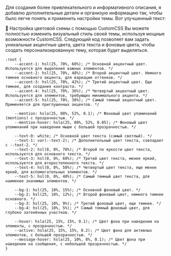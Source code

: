 Для создания более привлекательного и информативного описания, я добавлю дополнительные детали и организую информацию так, чтобы было легче понять и применить настройки темы. Вот улучшенный текст:

🎨 Настройка цветовой схемы с помощью CustomCSS
Вы можете полностью изменить визуальный стиль своей темы, используя мощные возможности CustomCSS. Следующий код позволяет вам задать уникальные акцентные цвета, цвета текста и фоновые цвета, чтобы создать персонализированную тему, которая будет выделяться.
```
:root {
    --accent-1: hsl(25, 70%, 60%); /* Основной акцентный цвет. Используется для выделения важных элементов. */
    --accent-2: hsl(25, 70%, 48%); /* Второй акцентный цвет. Немного темнее основного акцента, для вариации оттенков. */
    --accent-3: hsl(25, 70%, 42%); /* Третий акцентный цвет. Еще темнее, для создания контраста. */
    --accent-4: hsl(25, 70%, 36%); /* Четвертый акцентный цвет. Используется для элементов, требующих минимального акцента. */
    --accent-5: hsl(25, 70%, 30%); /* Самый темный акцентный цвет. Применяется для приглушенных акцентов. */
    
    --mention: hsla(25, 80%, 52%, 0.1); /* Фоновый цвет упоминаний (mentions) с прозрачностью. */
    --mention-hover: hsla(25, 80%, 52%, 0.05); /* Фоновый цвет упоминаний при наведении мыши с большей прозрачностью. */
    
    --text-0: white; /* Основной цвет текста (самый светлый). */
    --text-1: var(--text-2); /* Дополнительный цвет текста, совпадает с --text-2. */
    --text-2: hsl(0, 0%, 70%); /* Второй по яркости цвет текста, используется для основного текста. */
    --text-3: hsl(0, 0%, 60%); /* Третий цвет текста, менее яркий, используется для второстепенного текста. */
    --text-4: hsl(0, 0%, 50%); /* Четвертый цвет текста, еще менее яркий, для вспомогательных элементов. */
    --text-5: hsl(0, 0%, 40%); /* Самый темный цвет текста, для наименее значимых элементов. */
    
    --bg-1: hsl(25, 10%, 15%); /* Основной фоновый цвет. */
    --bg-2: hsl(25, 10%, 12%); /* Второй фоновый цвет, немного темнее основного. */
    --bg-3: hsl(25, 10%, 9%); /* Третий фоновый цвет, еще темнее. */
    --bg-4: hsl(25, 10%, 5%); /* Самый темный фоновый цвет, для глубоко затенённых участков. */
    
    --hover: hsla(25, 15%, 15%, 0.1); /* Цвет фона при наведении на элементы, с прозрачностью. */
    --active: hsla(25, 15%, 15%, 0.2); /* Цвет фона для активных элементов, с большей прозрачностью. */
    --message-hover: hsla(25, 10%, 8%, 0.1); /* Цвет фона при наведении на сообщения, с небольшой прозрачностью. */
}
```
